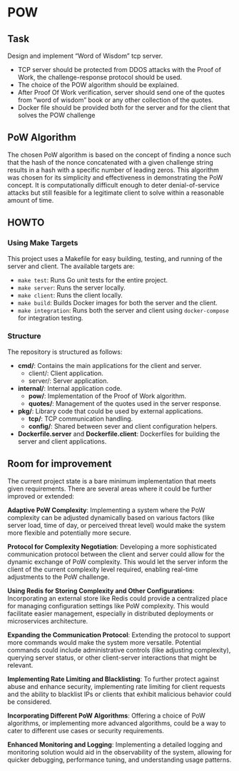# POW

## Task

Design and implement “Word of Wisdom” tcp server. 

* TCP server should be protected from DDOS attacks with the Proof of Work, the challenge-response protocol should be used. 
* The choice of the POW algorithm should be explained. 
* After Proof Of Work verification, server should send one of the quotes from “word of wisdom” book or any other collection of the quotes. 
* Docker file should be provided both for the server and for the client that solves the POW challenge

## PoW Algorithm

The chosen PoW algorithm is based on the concept of finding a nonce such that the hash of the nonce concatenated with a given challenge string results in a hash with a specific number of leading zeros. 
This algorithm was chosen for its simplicity and effectiveness in demonstrating the PoW concept. 
It is computationally difficult enough to deter denial-of-service attacks but still feasible for a legitimate client to solve within a reasonable amount of time.

## HOWTO

### Using Make Targets

This project uses a Makefile for easy building, testing, and running of the server and client. The available targets are:

- `make test`: Runs Go unit tests for the entire project.
- `make server`: Runs the server locally.
- `make client`: Runs the client locally.
- `make build`: Builds Docker images for both the server and the client.
- `make integration`: Runs both the server and client using `docker-compose` for integration testing.

### Structure

The repository is structured as follows:

- __cmd/__: Contains the main applications for the client and server.
    - client/: Client application.
    - server/: Server application.
- __internal/__: Internal application code.
    - __pow/__: Implementation of the Proof of Work algorithm.
    - __quotes/__: Management of the quotes used in the server response.
- __pkg/__: Library code that could be used by external applications.
    - __tcp/__: TCP communication handling.
    - __config/__: Shared between sever and client configuration helpers.
- __Dockerfile.server__ and __Dockerfile.client__: Dockerfiles for building the server and client applications.

## Room for improvement

The current project state is a bare minimum implementation that meets given requirements.
There are several areas where it could be further improved or extended:

**Adaptive PoW Complexity**: Implementing a system where the PoW complexity can be adjusted dynamically based on various factors (like server load, time of day, or perceived threat level) would make the system more flexible and potentially more secure.

**Protocol for Complexity Negotiation**: Developing a more sophisticated communication protocol between the client and server could allow for the dynamic exchange of PoW complexity. This would let the server inform the client of the current complexity level required, enabling real-time adjustments to the PoW challenge.

**Using Redis for Storing Complexity and Other Configurations**: Incorporating an external store like Redis could provide a centralized place for managing configuration settings like PoW complexity. This would facilitate easier management, especially in distributed deployments or microservices architecture.

**Expanding the Communication Protocol**: Extending the protocol to support more commands would make the system more versatile. Potential commands could include administrative controls (like adjusting complexity), querying server status, or other client-server interactions that might be relevant.

**Implementing Rate Limiting and Blacklisting**: To further protect against abuse and enhance security, implementing rate limiting for client requests and the ability to blacklist IPs or clients that exhibit malicious behavior could be considered.

**Incorporating Different PoW Algorithms**: Offering a choice of PoW algorithms, or implementing more advanced algorithms, could be a way to cater to different use cases or security requirements.

**Enhanced Monitoring and Logging**: Implementing a detailed logging and monitoring solution would aid in the observability of the system, allowing for quicker debugging, performance tuning, and understanding usage patterns.
